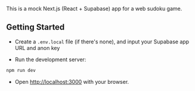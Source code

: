 This is a mock Next.js (React + Supabase) app for a web sudoku game.

## Getting Started

- Create a `.env.local` file (if there's none), and input your Supabase app URL and anon key

- Run the development server:

```bash
npm run dev
```

- Open [http://localhost:3000](http://localhost:3000) with your browser.
